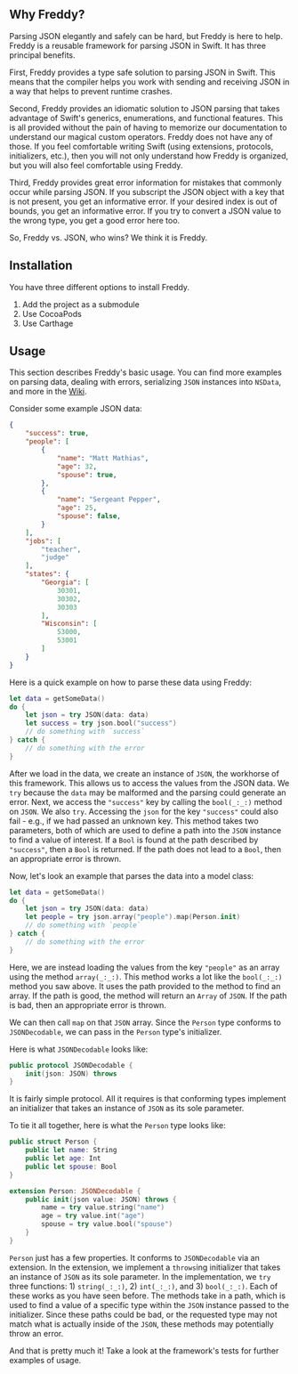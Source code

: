 ## Why Freddy?

Parsing JSON elegantly and safely can be hard, but Freddy is here to help. Freddy is a reusable framework for parsing JSON in Swift. It has three principal benefits.

First, Freddy provides a type safe solution to parsing JSON in Swift. This means that the compiler helps you work with sending and receiving JSON in a way that helps to prevent runtime crashes.

Second, Freddy provides an idiomatic solution to JSON parsing that takes advantage of Swift's generics, enumerations, and functional features. This is all provided without the pain of having to memorize our documentation to understand our magical custom operators. Freddy does not have any of those. If you feel comfortable writing Swift (using extensions, protocols, initializers, etc.), then you will not only understand how Freddy is organized, but you will also feel comfortable using Freddy.

Third, Freddy provides great error information for mistakes that commonly occur while parsing JSON.  If you subscript the JSON object with a key that is not present, you get an informative error.  If your desired index is out of bounds, you get an informative error.  If you try to convert a JSON value to the wrong type, you get a good error here too.

So, Freddy vs. JSON, who wins?  We think it is Freddy.

## Installation

You have three different options to install Freddy.

1. Add the project as a submodule
2. Use CocoaPods
3. Use Carthage

## Usage

This section describes Freddy's basic usage. You can find more examples on parsing data, dealing with errors, serializing `JSON` instances into `NSData`, and more in the [Wiki](https://github.com/bignerdranch/Freddy/wiki). 

Consider some example JSON data:

```json
{
    "success": true,
    "people": [
        {
            "name": "Matt Mathias",
            "age": 32,
            "spouse": true,
        },
        {
            "name": "Sergeant Pepper",
            "age": 25,
            "spouse": false,
        }
    ],
    "jobs": [
        "teacher",
        "judge"
    ],
    "states": {
        "Georgia": [
            30301,
            30302,
            30303
        ],
        "Wisconsin": [
            53000,
            53001
        ]
    }
}
```
Here is a quick example on how to parse these data using Freddy:

```swift
let data = getSomeData()
do {
    let json = try JSON(data: data) 
    let success = try json.bool("success")
    // do something with `success`
} catch {
    // do something with the error
}
```

After we load in the data, we create an instance of `JSON`, the workhorse of this framework. This allows us to access the values from the JSON data. We `try` because the `data` may be malformed and the parsing could generate an error.  Next, we access the `"success"` key by calling the `bool(_:_:)` method on `JSON`. We also `try`. Accessing the `json` for the key `"success"` could also fail - e.g., if we had passed an unknown key. This method takes two parameters, both of which are used to define a path into the `JSON` instance to find a value of interest. If a `Bool` is found at the path described by `"success"`, then a `Bool` is returned. If the path does not lead to a `Bool`, then an appropriate error is thrown.

Now, let's look an example that parses the data into a model class:

```swift
let data = getSomeData()
do {
    let json = try JSON(data: data)
    let people = try json.array("people").map(Person.init) 
    // do something with `people`    
} catch {
    // do something with the error
}
```

Here, we are instead loading the values from the key `"people"` as an array using the method `array(_:_:)`. This method works a lot like the `bool(_:_:)` method you saw above. It uses the path provided to the method to find an array. If the path is good, the method will return an `Array` of `JSON`. If the path is bad, then an appropriate error is thrown.

We can then call `map` on that `JSON` array. Since the `Person` type conforms to `JSONDecodable`, we can pass in the `Person` type's initializer. 

Here is what `JSONDecodable` looks like:

```swift
public protocol JSONDecodable {
    init(json: JSON) throws
}
```

It is fairly simple protocol.  All it requires is that conforming types implement an initializer that takes an instance of `JSON` as its sole parameter.

To tie it all together, here is what the `Person` type looks like:

```swift
public struct Person {
    public let name: String
    public let age: Int
    public let spouse: Bool
}

extension Person: JSONDecodable {
    public init(json value: JSON) throws {
        name = try value.string("name")
        age = try value.int("age")
        spouse = try value.bool("spouse")
    } 
}
```

`Person` just has a few properties. It conforms to `JSONDecodable` via an extension. In the extension, we implement a `throws`ing initializer that takes an instance of `JSON` as its sole parameter. In the implementation, we `try` three functions: 1) `string(_:_:)`, 2) `int(_:_:)`, and 3) `bool(_:_:)`. Each of these works as you have seen before. The methods take in a path, which is used to find a value of a specific type within the `JSON` instance passed to the initializer. Since these paths could be bad, or the requested type may not match what is actually inside of the `JSON`, these methods may potentially throw an error. 

And that is pretty much it! Take a look at the framework's tests for further examples of usage.

